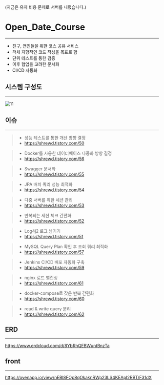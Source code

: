 (지금은 유지 비용 문제로 서버를 내렸습니다.)

Open_Date_Course
================
* * *
+ 친구, 연인들을 위한 코스 공유 서비스 
+ 객체 지향적인 코드 작성을 목표로 함
+ 단위 테스트를 통한 검증
+ 이후 협업을 고려한 문서화
+ CI/CD 자동화

시스템 구성도
----------
* * *
![11](https://user-images.githubusercontent.com/53224348/144702661-073c4a73-f7aa-49a3-a128-3cc4e5cb5498.png)

이슈
---
* * *  
> + 성능 테스트를 통한 개선 방향 결정  
>  + https://shrewd.tistory.com/50

>+ Docker를 사용한 데이터베이스 다중화 방향 결정 
>  + https://shrewd.tistory.com/56

>+ Swagger 문서화
>  + https://shrewd.tistory.com/55

>+ JPA 배치 쿼리 성능 최적화
>  + https://shrewd.tistory.com/54

>+ 다중 서버를 위한 세션 관리
>  + https://shrewd.tistory.com/53

>+ 반복되는 세션 체크 간편화
>  + https://shrewd.tistory.com/52

>+ Log4j2 로그 남기기
>  + https://shrewd.tistory.com/51

>+ MySQL Query Plan 확인 후 조회 쿼리 최적화
>  + https://shrewd.tistory.com/57

>+ Jenkins CI/CD 배포 자동화 구축
>  +  https://shrewd.tistory.com/59

>+ nginx 로드 밸런싱
>  + https://shrewd.tistory.com/61 

>+ docker-compose로 잦은 반복 간편화
>  + https://shrewd.tistory.com/60

>+ read & write query 분리
>  + https://shrewd.tistory.com/62

ERD
---
* * *
https://www.erdcloud.com/d/8YbRhQEBWuntBnzTa   

front
-----
* * *
https://ovenapp.io/view/nEBI8FOp8qOkaknRWp23LS4KEApI2RBT/F31dX

